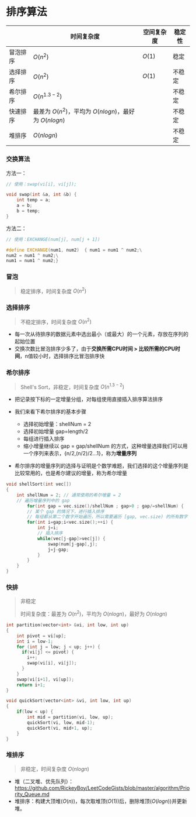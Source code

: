 # 排序算法

|          | 时间复杂度                                            | 空间复杂度 | 稳定性 |
| -------- | ----------------------------------------------------- | ---------- | ------ |
| 冒泡排序 | $O(n^2)$                                              | $O(1)$     | 稳定   |
| 选择排序 | $O(n^2)$                                              | $O(1)$     | 不稳定 |
| 希尔排序 | $O(n^{1.3 - 2})$                                      |            | 不稳定 |
| 快速排序 | 最差为 $O(n^2)$，平均为 $O(nlogn)$，最好为 $O(nlogn)$ |            | 不稳定 |
| 堆排序   | $O(nlogn)$                                            |            | 不稳定 |



### 交换算法

方法一：

```c++
// 使用：swap(vi[i], vi[j]);

void swap(int &a, int &b) {
    int temp = a;
    a = b;
    b = temp;
}
```

方法二：

```c++
// 使用：EXCHANGE(num[j], num[j + 1])

#define EXCHANGE(num1, num2)  { num1 = num1 ^ num2;\
num2 = num1 ^ num2;\
num1 = num1 ^ num2;}
```



### 冒泡

> 稳定排序，时间复杂度 $O(n^2)$



### 选择排序

> 不稳定排序，时间复杂度 $O(n^2)$

- 每一次从待排序的数据元素中选出最小（或最大）的一个元素，存放在序列的起始位置
- 交换次数比冒泡排序少多了，由于**交换所需CPU时间 > 比较所需的CPU时间**，n值较小时，选择排序比冒泡排序快



### 希尔排序

> Shell's Sort，非稳定，时间复杂度 $O(n^{1.3 - 2})$

- 把记录按下标的一定增量分组，对每组使用直接插入排序算法排序
- 我们来看下希尔排序的基本步骤
  - 选择初始增量：shellNum = 2
  - 选择初始增量 gap=length/2
  - 每组进行插入排序
  - 缩小增量继续以 gap = gap/shellNum 的方式，这种增量选择我们可以用一个序列来表示，{n/2,(n/2)/2...1}，称为**增量序列**

- 希尔排序的增量序列的选择与证明是个数学难题，我们选择的这个增量序列是比较常用的，也是希尔建议的增量，称为希尔增量

```c++
void shellSort(int vec[])
{
    int shellNum = 2; // 通常使用的希尔增量 = 2
    // 遍历增量序列中的 gap
		for(int gap = vec.size()/shellNum ; gap>0 ; gap/=shellNum) {
        // 某个 gap 的情况下，进行插入排序
        // 每组都从第二个数字开始遍历，所以需要遍历 [gap, vec.size) 的所有数字
      	for(int i=gap;i<vec.size();++i) {
            int j=i;
            // 插入排序
            while(vec[j-gap]>vec[j]) {
                swap(num[j-gap],j);
                j=j-gap;
            }
        }
    }
}
```



### 快排

> 非稳定
>
> 时间复杂度：最差为 $O(n^2)$，平均为 $O(nlogn)$，最好为 $O(nlogn)$

```c++
int partition(vector<int> &vi, int low, int up)
{
    int pivot = vi[up];
    int i = low-1;
    for (int j = low; j < up; j++) {
      if(vi[j] <= pivot) {
        i++;
        swap(vi[i], vi[j]);
      }
    }
    swap(vi[i+1], vi[up]);
    return i+1;
}

void quickSort(vector<int> &vi, int low, int up)
{
    if(low < up) {
        int mid = partition(vi, low, up);
        quickSort(vi, low, mid-1);
        quickSort(vi, mid+1, up);
    }
}
```



### 堆排序

> 非稳定，时间复杂度 $O(nlogn)$

- 堆（二叉堆、优先队列）：https://github.com/RickeyBoy/LeetCodeGists/blob/master/algorithm/Priority_Queue.md
- 堆排序：构建大顶堆($O(n)$)，每次取堆顶($O(1)$)后，删除堆顶($O(logn)$)并更新堆。